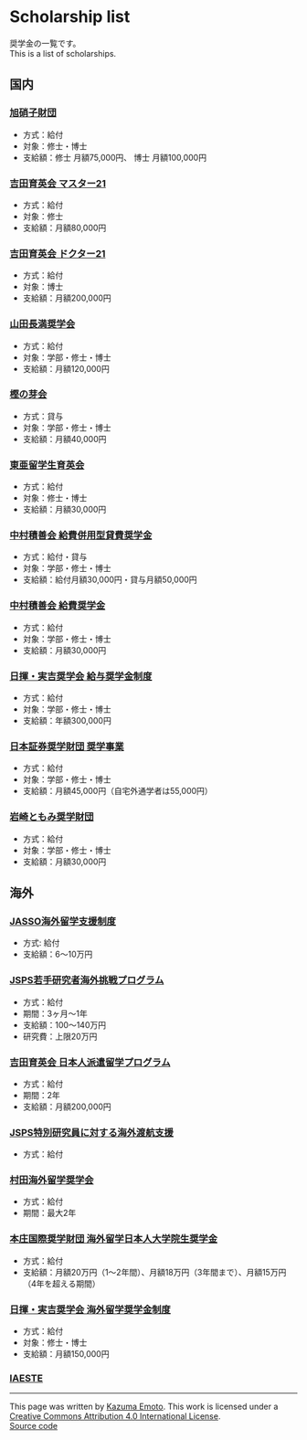 # Scholarship list

奨学金の一覧です。  
This is a list of scholarships.

## 国内

### [旭硝子財団](https://www.af-info.or.jp/scholarship/about.html)

- 方式：給付
- 対象：修士・博士
- 支給額：修士 月額75,000円、 博士 月額100,000円

### [吉田育英会 マスター21](http://www.ysf.or.jp)

- 方式：給付
- 対象：修士
- 支給額：月額80,000円

### [吉田育英会 ドクター21](http://www.ysf.or.jp)

- 方式：給付
- 対象：博士
- 支給額：月額200,000円

### [山田長満奨学会](https://www.yamada-foundation.or.jp)

- 方式：給付
- 対象：学部・修士・博士
- 支給額：月額120,000円

### [樫の芽会](https://www.kashinomekai.or.jp)

- 方式：貸与
- 対象：学部・修士・博士
- 支給額：月額40,000円

### [東亜留学生育英会](http://www.eacat.or.jp)

- 方式：給付
- 対象：修士・博士
- 支給額：月額30,000円

### [中村積善会 給費併用型貸費奨学金](http://nakamurasekizenkai.org)

- 方式：給付・貸与
- 対象：学部・修士・博士
- 支給額：給付月額30,000円・貸与月額50,000円

### [中村積善会 給費奨学金](http://nakamurasekizenkai.org)

- 方式：給付
- 対象：学部・修士・博士
- 支給額：月額30,000円

### [日揮・実吉奨学会 給与奨学金制度](https://www.jgcs.or.jp)

- 方式：給付
- 対象：学部・修士・博士
- 支給額：年額300,000円

### [日本証券奨学財団 奨学事業](https://jssf.or.jp)

- 方式：給付
- 対象：学部・修士・博士
- 支給額：月額45,000円（自宅外通学者は55,000円）

### [岩崎ともみ奨学財団](https://www.iwasaki.ac.jp/scholarship/index.html)

- 方式：給付
- 対象：学部・修士・博士
- 支給額：月額30,000円

## 海外

### [JASSO海外留学支援制度](https://www.jasso.go.jp/ryugaku/tantosha/study_a/short_term_h/index.html)

- 方式: 給付
- 支給額：6〜10万円

### [JSPS若手研究者海外挑戦プログラム](https://www.jsps.go.jp/j-abc/index.html)

- 方式：給付
- 期間：3ヶ月～1年
- 支給額：100～140万円
- 研究費：上限20万円

### [吉田育英会 日本人派遣留学プログラム](http://www.ysf.or.jp)

- 方式：給付
- 期間：2年
- 支給額：月額200,000円

### [JSPS特別研究員に対する海外渡航支援](https://www.jsps.go.jp/j-pd/pd_user-haken.html)

- 方式：給付

### [村田海外留学奨学会](https://www.muratec.jp/murata-scholarship/)

- 方式：給付
- 期間：最大2年

### [本庄国際奨学財団 海外留学日本人大学院生奨学金](https://www.hisf.or.jp/scholarship/abroad/)

- 方式：給付
- 支給額：月額20万円（1～2年間）、月額18万円（3年間まで）、月額15万円（4年を超える期間）

### [日揮・実吉奨学会 海外留学奨学金制度](https://www.jgcs.or.jp)

- 方式：給付
- 対象：修士・博士
- 支給額：月額150,000円

### [IAESTE](https://iaeste.or.jp)

---

This page was written by [Kazuma Emoto](https://github.com/kazumaemoto).
This work is licensed under a [Creative Commons Attribution 4.0 International License](https://creativecommons.org/licenses/by/4.0/).  
[Source code](https://github.com/kazumaemoto/scholarship-list)
